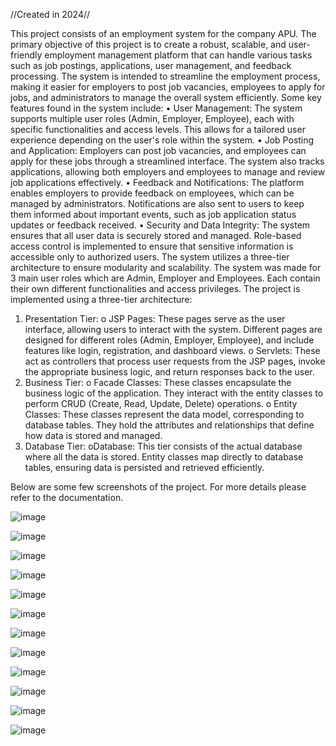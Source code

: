 //Created in 2024//

This project consists of an employment system for the company APU. The primary objective of this project is to create a robust, scalable, and user-friendly employment management platform that can handle various tasks such as job postings, applications, user management, and feedback processing. The system is intended to streamline the employment process, making it easier for employers to post job vacancies, employees to apply for jobs, and administrators to manage the overall system efficiently. Some key features found in the system include: 
•     User Management: The system supports multiple user roles (Admin, Employer, Employee), each with specific functionalities and access levels. This allows for a tailored user experience depending on the user's role within the system.
•     Job Posting and Application: Employers can post job vacancies, and employees can apply for these jobs through a streamlined interface. The system also tracks applications, allowing both employers and employees to manage and review job applications effectively.
•     Feedback and Notifications: The platform enables employers to provide feedback on employees, which can be managed by administrators. Notifications are also sent to users to keep them informed about important events, such as job application status updates or feedback received.
•     Security and Data Integrity: The system ensures that all user data is securely stored and managed. Role-based access control is implemented to ensure that sensitive information is accessible only to authorized users.
The system utilizes a three-tier architecture to ensure modularity and scalability. The system was made for 3 main user roles which are Admin, Employer and Employees. Each contain their own different functionalities and access privileges. The project is implemented using a three-tier architecture:
1.  Presentation Tier:
o    JSP Pages: These pages serve as the user interface, allowing users to interact with the system. Different pages are designed for different roles (Admin, Employer, Employee), and include features like login, registration, and dashboard views.
o    Servlets: These act as controllers that process user requests from the JSP pages, invoke the appropriate business logic, and return responses back to the user.
2.  Business Tier:
o    Facade Classes: These classes encapsulate the business logic of the application. They interact with the entity classes to perform CRUD (Create, Read, Update, Delete) operations.
o    Entity Classes: These classes represent the data model, corresponding to database tables. They hold the attributes and relationships that define how data 
is stored and managed.
3.  Database Tier:
oDatabase: This tier consists of the actual database where all the data is stored. Entity classes map directly to database tables, ensuring data is persisted and retrieved efficiently.

Below are some few screenshots of the project. For more details please refer to the documentation. 

![image](https://github.com/user-attachments/assets/84c6f4f0-c435-4fca-bd53-9330732ee43e)

![image](https://github.com/user-attachments/assets/142d009f-858f-4205-a91e-392a3d3d44c4)

![image](https://github.com/user-attachments/assets/5561e9a4-eb10-4113-9aa4-2ab6dbe279b2)

![image](https://github.com/user-attachments/assets/c433151b-7f52-4af3-9ad2-ac82913e64c0)

![image](https://github.com/user-attachments/assets/98e3121b-8e91-41d8-874c-49d541693673)

![image](https://github.com/user-attachments/assets/2d1bef34-2fbf-4542-b0f1-b450c4f6cd18)

![image](https://github.com/user-attachments/assets/6e5ab4a0-09bc-44e6-a130-45cefc4210c6)

![image](https://github.com/user-attachments/assets/aa5a2688-7e85-4219-90a6-74a44838085f)

![image](https://github.com/user-attachments/assets/d9113cb4-7c5d-41ec-beeb-1e7fac176cca)

![image](https://github.com/user-attachments/assets/2ed5119e-1c7f-43b1-bb06-72e81055429c)

![image](https://github.com/user-attachments/assets/fe854794-fb2f-457b-b374-62c29cadefb5)

![image](https://github.com/user-attachments/assets/9c10fd3e-e179-409a-9faf-a6d00531cc10)
